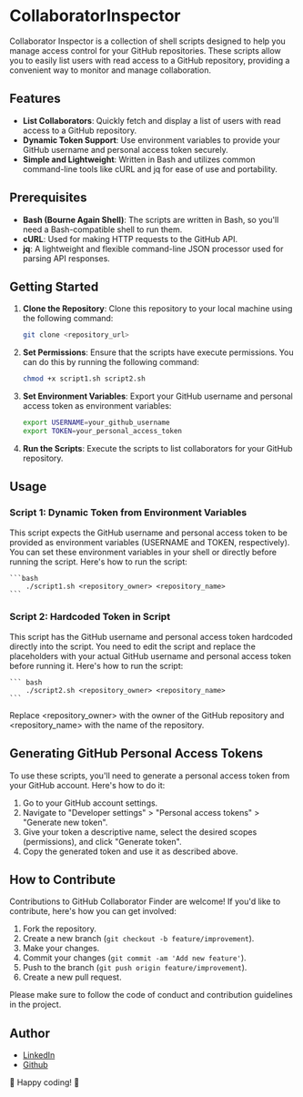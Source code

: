 # CollaboratorInspector

Collaborator Inspector is a collection of shell scripts designed to help you manage access control for your GitHub repositories. These scripts allow you to easily list users with read access to a GitHub repository, providing a convenient way to monitor and manage collaboration.

## Features

- **List Collaborators**: Quickly fetch and display a list of users with read access to a GitHub repository.
- **Dynamic Token Support**: Use environment variables to provide your GitHub username and personal access token securely.
- **Simple and Lightweight**: Written in Bash and utilizes common command-line tools like cURL and jq for ease of use and portability.

## Prerequisites

- **Bash (Bourne Again Shell)**: The scripts are written in Bash, so you'll need a Bash-compatible shell to run them.
- **cURL**: Used for making HTTP requests to the GitHub API.
- **jq**: A lightweight and flexible command-line JSON processor used for parsing API responses.

## Getting Started

1. **Clone the Repository**: Clone this repository to your local machine using the following command:

   ```bash
   git clone <repository_url>
   ```

2. **Set Permissions**: Ensure that the scripts have execute permissions. You can do this by running the following command:

   ```bash
   chmod +x script1.sh script2.sh
   ```

3. **Set Environment Variables**: Export your GitHub username and personal access token as environment variables:

   ```bash
   export USERNAME=your_github_username
   export TOKEN=your_personal_access_token
   ```

4. **Run the Scripts**: Execute the scripts to list collaborators for your GitHub repository.

## Usage

### Script 1: Dynamic Token from Environment Variables

This script expects the GitHub username and personal access token to be provided as environment variables (USERNAME and TOKEN, respectively). You can set these environment variables in your shell or directly before running the script. Here's how to run the script:

    ```bash
        ./script1.sh <repository_owner> <repository_name>
    ```

### Script 2: Hardcoded Token in Script

This script has the GitHub username and personal access token hardcoded directly into the script. You need to edit the script and replace the placeholders with your actual GitHub username and personal access token before running it. Here's how to run the script:

    ``` bash
        ./script2.sh <repository_owner> <repository_name>
    ```

Replace <repository_owner> with the owner of the GitHub repository and <repository_name> with the name of the repository.

## Generating GitHub Personal Access Tokens

To use these scripts, you'll need to generate a personal access token from your GitHub account. Here's how to do it:

1. Go to your GitHub account settings.
2. Navigate to "Developer settings" > "Personal access tokens" > "Generate new token".
3. Give your token a descriptive name, select the desired scopes (permissions), and click "Generate token".
4. Copy the generated token and use it as described above.

## How to Contribute

Contributions to GitHub Collaborator Finder are welcome! If you'd like to contribute, here's how you can get involved:

1. Fork the repository.
2. Create a new branch (`git checkout -b feature/improvement`).
3. Make your changes.
4. Commit your changes (`git commit -am 'Add new feature'`).
5. Push to the branch (`git push origin feature/improvement`).
6. Create a new pull request.

Please make sure to follow the code of conduct and contribution guidelines in the project.

## Author

- [LinkedIn](https://www.linkedin.com/in/rishikesh-jagadale-331812207/)
- [Github](https://github.com/rissh)

🚀 Happy coding! 🚀
